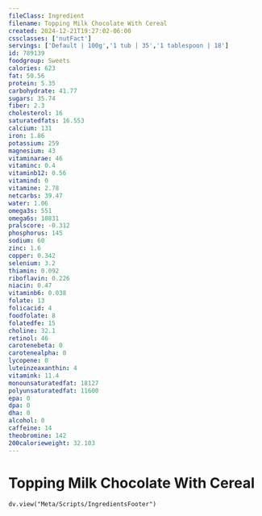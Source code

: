 ```yaml
---
fileClass: Ingredient
filename: Topping Milk Chocolate With Cereal
created: 2024-12-21T19:27:02-06:00
cssclasses: ['nutFact']
servings: ['Default | 100g','1 tub | 35','1 tablespoon | 18']
id: 789139
foodgroup: Sweets
calories: 623
fat: 50.56
protein: 5.35
carbohydrate: 41.77
sugars: 35.74
fiber: 2.3
cholesterol: 16
saturatedfats: 16.553
calcium: 131
iron: 1.86
potassium: 259
magnesium: 43
vitaminarae: 46
vitaminc: 0.4
vitaminb12: 0.56
vitamind: 0
vitamine: 2.78
netcarbs: 39.47
water: 1.06
omega3s: 551
omega6s: 10831
pralscore: -0.312
phosphorus: 145
sodium: 60
zinc: 1.6
copper: 0.342
selenium: 3.2
thiamin: 0.092
riboflavin: 0.226
niacin: 0.47
vitaminb6: 0.038
folate: 13
folicacid: 4
foodfolate: 8
folatedfe: 15
choline: 32.1
retinol: 46
carotenebeta: 0
carotenealpha: 0
lycopene: 0
luteinzeaxanthin: 4
vitamink: 11.4
monounsaturatedfat: 18127
polyunsaturatedfat: 11600
epa: 0
dpa: 0
dha: 0
alcohol: 0
caffeine: 14
theobromine: 142
200calorieweight: 32.103
---
```


# Topping Milk Chocolate With Cereal

```dataviewjs
dv.view("Meta/Scripts/IngredientsFooter")
```